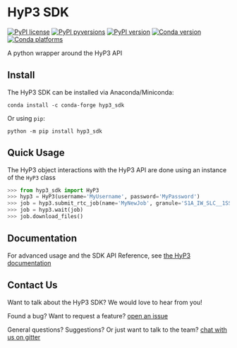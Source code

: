 # HyP3 SDK

[![PyPI license](https://img.shields.io/pypi/l/hyp3_sdk.svg)](https://pypi.python.org/pypi/hyp3_sdk/)
[![PyPI pyversions](https://img.shields.io/pypi/pyversions/hyp3_sdk.svg)](https://pypi.python.org/pypi/hyp3_sdk/)
[![PyPI version](https://img.shields.io/pypi/v/hyp3_sdk.svg)](https://pypi.python.org/pypi/hyp3_sdk/)
[![Conda version](https://img.shields.io/conda/vn/conda-forge/hyp3_sdk)](https://anaconda.org/conda-forge/hyp3_sdk)
[![Conda platforms](https://img.shields.io/conda/pn/conda-forge/hyp3_sdk)](https://anaconda.org/conda-forge/hyp3_sdk)

A python wrapper around the HyP3 API

## Install

The HyP3 SDK can be installed via Anaconda/Miniconda:

```
conda install -c conda-forge hyp3_sdk
```

Or using `pip`:

```
python -m pip install hyp3_sdk
```

## Quick Usage

The HyP3 object interactions with the HyP3 API are done using an instance of the `HyP3` class
```python
>>> from hyp3_sdk import HyP3
>>> hyp3 = HyP3(username='MyUsername', password='MyPassword')  
>>> job = hyp3.submit_rtc_job(name='MyNewJob', granule='S1A_IW_SLC__1SSV_20150621T120220_20150621T120232_006471_008934_72D8')
>>> job = hyp3.wait(job)
>>> job.download_files()
```
## Documentation

For advanced usage and the SDK API Reference, see [the HyP3 documentation](https://hyp3-docs.asf.alaska.edu/using/sdk/)

## Contact Us

Want to talk about the HyP3 SDK? We would love to hear from you!

Found a bug? Want to request a feature?
[open an issue](https://github.com/ASFHyP3/hyp3-sdk/issues/new)

General questions? Suggestions? Or just want to talk to the team?
[chat with us on gitter](https://gitter.im/ASFHyP3/community)
